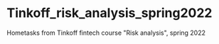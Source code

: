 # Tinkoff_risk_analysis_spring2022
Hometasks from Tinkoff fintech course "Risk analysis", spring 2022
